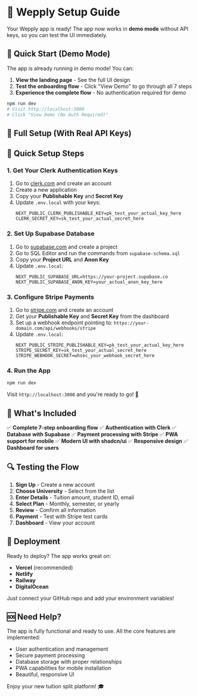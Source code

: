 # 🚀 Wepply Setup Guide

Your Wepply app is ready! The app now works in **demo mode** without API keys, so you can test the UI immediately.

## 🎯 **Quick Start (Demo Mode)**

The app is already running in demo mode! You can:

1. **View the landing page** - See the full UI design
2. **Test the onboarding flow** - Click "View Demo" to go through all 7 steps
3. **Experience the complete flow** - No authentication required for demo

```bash
npm run dev
# Visit http://localhost:3000
# Click "View Demo (No Auth Required)"
```

## 🔧 **Full Setup (With Real API Keys)**

## 🔧 Quick Setup Steps

### 1. **Get Your Clerk Authentication Keys**
1. Go to [clerk.com](https://clerk.com) and create an account
2. Create a new application
3. Copy your **Publishable Key** and **Secret Key**
4. Update `.env.local` with your keys:
   ```env
   NEXT_PUBLIC_CLERK_PUBLISHABLE_KEY=pk_test_your_actual_key_here
   CLERK_SECRET_KEY=sk_test_your_actual_secret_here
   ```

### 2. **Set Up Supabase Database**
1. Go to [supabase.com](https://supabase.com) and create a project
2. Go to SQL Editor and run the commands from `supabase-schema.sql`
3. Copy your **Project URL** and **Anon Key**
4. Update `.env.local`:
   ```env
   NEXT_PUBLIC_SUPABASE_URL=https://your-project.supabase.co
   NEXT_PUBLIC_SUPABASE_ANON_KEY=your_actual_anon_key_here
   ```

### 3. **Configure Stripe Payments**
1. Go to [stripe.com](https://stripe.com) and create an account
2. Get your **Publishable Key** and **Secret Key** from the dashboard
3. Set up a webhook endpoint pointing to: `https://your-domain.com/api/webhooks/stripe`
4. Update `.env.local`:
   ```env
   NEXT_PUBLIC_STRIPE_PUBLISHABLE_KEY=pk_test_your_actual_key_here
   STRIPE_SECRET_KEY=sk_test_your_actual_secret_here
   STRIPE_WEBHOOK_SECRET=whsec_your_webhook_secret_here
   ```

### 4. **Run the App**
```bash
npm run dev
```

Visit `http://localhost:3000` and you're ready to go! 🎉

## 🎯 What's Included

✅ **Complete 7-step onboarding flow**
✅ **Authentication with Clerk**
✅ **Database with Supabase**
✅ **Payment processing with Stripe**
✅ **PWA support for mobile**
✅ **Modern UI with shadcn/ui**
✅ **Responsive design**
✅ **Dashboard for users**

## 🔍 Testing the Flow

1. **Sign Up** - Create a new account
2. **Choose University** - Select from the list
3. **Enter Details** - Tuition amount, student ID, email
4. **Select Plan** - Monthly, semester, or yearly
5. **Review** - Confirm all information
6. **Payment** - Test with Stripe test cards
7. **Dashboard** - View your account

## 🚀 Deployment

Ready to deploy? The app works great on:
- **Vercel** (recommended)
- **Netlify**
- **Railway**
- **DigitalOcean**

Just connect your GitHub repo and add your environment variables!

## 🆘 Need Help?

The app is fully functional and ready to use. All the core features are implemented:
- User authentication and management
- Secure payment processing
- Database storage with proper relationships
- PWA capabilities for mobile installation
- Beautiful, responsive UI

Enjoy your new tuition split platform! 🎓
